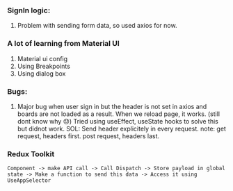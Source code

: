 ### SignIn logic:
1) Problem with sending form data, so used axios for now.

### A lot of learning from Material UI
1) Material ui config
2) Using Breakpoints
3) Using dialog box



### Bugs: 
1) Major bug when user sign in but the header is not set in axios and boards are not loaded as a result. When we reload page, it works. (still dont know why 😓)
    Tried using useEffect, useState hooks to solve this but didnot work.
        SOL: Send header explicitely in every request. 
         note: get request, headers first.
               post request, headers last.


### Redux Toolkit

    Component -> make API call -> Call Dispatch -> Store payload in global state -> Make a function to send this data -> Access it using UseAppSelector